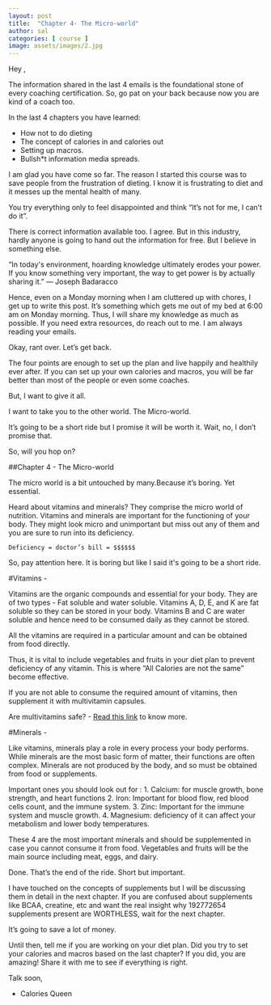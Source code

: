 ```yaml
---
layout: post
title:  "Chapter 4- The Micro-world"
author: sal
categories: [ course ]
image: assets/images/2.jpg
---
```

Hey ,
 
The information shared in the last 4 emails is the foundational stone of every coaching certification. So, go pat on your back because now you are kind of a coach too. 

In the last 4 chapters you have learned:
+ How not to do dieting
+ The concept of calories in and calories out
+ Setting up macros.
+ Bullsh*t information media spreads.

I am glad you have come so far.
The reason I started this course was to save people from the frustration of dieting. I know it is frustrating to diet and it messes up the mental health of many.

You try everything only to feel disappointed and think “It’s not for me, I can’t do it”.

There is correct information available too. I agree. But in this industry, hardly anyone is going to hand out the information for free.
But I believe in something else.
 
“In today's environment, hoarding knowledge ultimately erodes your power. If you know something very important, the way to get power is by actually sharing it.” ― Joseph Badaracco

Hence, even on a Monday morning when I am cluttered up with chores, I get up to write this post. It’s something which gets me out of my bed at 6:00 am on Monday morning. Thus, I will share my knowledge as much as possible. If you need extra resources, do reach out to me. I am always reading your emails.

Okay, rant over. Let’s get back.

The four points are enough to set up the plan and live happily and healthily ever after. If you can set up your own calories and macros, you will be far better than most of the people or even some coaches.

But, I want to give it all.

I want to take you to the other world. The Micro-world.

It’s going to be a short ride but I promise it will be worth it. Wait, no, I don’t promise that.

So, will you hop on?
 
##Chapter 4 - The Micro-world


The micro world is a bit untouched by many.Because it’s boring.
Yet essential.

Heard about vitamins and minerals? They comprise the micro world of nutrition.
Vitamins and minerals are important for the functioning of your body. They might look micro and unimportant but miss out any of them and you are sure to run into its deficiency.

`Deficiency = doctor’s bill = $$$$$$`

So, pay attention here. It is boring but like I said it's going to be a short ride.

#Vitamins - 

Vitamins are the organic compounds and essential for your body. They are of two types - Fat soluble and water soluble. Vitamins A, D, E, and K are fat soluble so they can be stored in your body. Vitamins B and C are water soluble and hence need to be consumed daily as they cannot be stored.

All the vitamins are required in a particular amount and can be obtained from food directly.

Thus, it is vital to include vegetables and fruits in your diet plan to prevent deficiency of any vitamin. This is where “All Calories are not the same” become effective.

If you are not able to consume the required amount of vitamins, then supplement it with multivitamin capsules.


Are multivitamins safe? - [Read this link][link] to know more.


#Minerals - 

Like vitamins, minerals play a role in every process your body performs. While minerals are the most basic form of matter, their functions are often complex. Minerals are not produced by the body, and so must be obtained from food or supplements.

Important ones you should look out for :
    1. Calcium: for muscle growth, bone strength, and heart functions
    2. Iron: Important for blood flow, red blood cells count, and the immune system. 
    3. Zinc: Important for the immune system and muscle growth.
    4. Magnesium: deficiency of it can affect your metabolism and lower body temperatures.

These 4 are the most important minerals and should be supplemented in case you cannot consume it from food. Vegetables and fruits will be the main source including meat, eggs, and dairy.



Done.
That’s the end of the ride. Short but important.


I have touched on the concepts of supplements but I will be discussing them in detail in the next chapter.
If you are confused about supplements like BCAA, creatine, etc and want the real insight why 192772654 supplements present are WORTHLESS, wait for the next chapter.

It’s going to save a lot of money.

Until then, tell me if you are working on your diet plan.
Did you try to set your calories and macros based on the last chapter?
If you did, you are amazing!
Share it with me to see if everything is right.

Talk soon, 
  - Calories Queen

[link]: https://examine.com/nutrition/do-you-need-a-multivitamin
